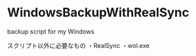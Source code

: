 WindowsBackupWithRealSync
=========================

backup script for my Windows 

スクリプト以外に必要なもの
・RealSync
・wol.exe 
